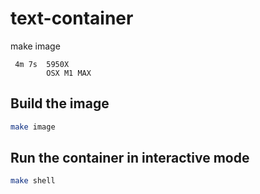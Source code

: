 # text-container

make image

     4m 7s  5950X
            OSX M1 MAX
            
## Build the image

```bash
make image
```

## Run the container in interactive mode

```bash
make shell
```

